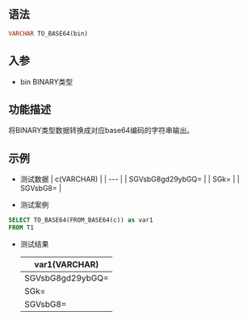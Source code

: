 ## 语法

```sql
VARCHAR TO_BASE64(bin)
```

## 入参

- bin BINARY类型

## 功能描述

将BINARY类型数据转换成对应base64编码的字符串输出。

## 示例

- 测试数据 | c(VARCHAR) | | --- | | SGVsbG8gd29ybGQ= | | SGk= | | SGVsbG8= |


- 测试案例

```sql
SELECT TO_BASE64(FROM_BASE64(c)) as var1
FROM T1
```

- 测试结果

  | var1(VARCHAR) |
    | --- |
  | SGVsbG8gd29ybGQ= |
  | SGk= |
  | SGVsbG8= |

